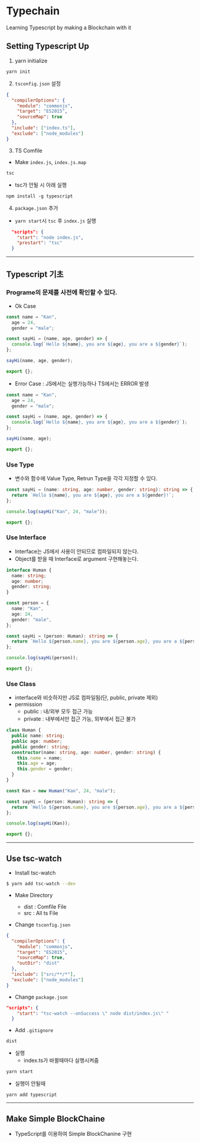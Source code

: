 # Typechain

Learning Typescript by making a Blockchain with it

## Setting Typescript Up

1. yarn initialize

```
yarn init
```

2. `tsconfig.json` 설정

```json
{
  "compilerOptions": {
    "module": "commonjs",
    "target": "ES2015",
    "sourceMap": true
  },
  "include": ["index.ts"],
  "exclude": ["node_modules"]
}
```

3. TS Comfile

- Make `index.js`, `index.js.map`

```
tsc
```

- tsc가 안될 시 아래 실행

```
npm install -g typescript
```

4. `package.json` 추가

- `yarn start`시 `tsc` 후 `index.js` 실행

```json
  "scripts": {
    "start": "node index.js",
    "prestart": "tsc"
  }
```

---

## Typescript 기초

### Programe의 문제를 사전에 확인할 수 있다.

- Ok Case

```ts
const name = "Kan",
  age = 24,
  gender = "male";

const sayHi = (name, age, gender) => {
  console.log(`Hello ${name}, you are ${age}, you are a ${gender}`);
};

sayHi(name, age, gender);

export {};
```

- Error Case : JS에서는 실행가능하나 TS에서는 ERROR 발생

```ts
const name = "Kan",
  age = 24,
  gender = "male";

const sayHi = (name, age, gender) => {
  console.log(`Hello ${name}, you are ${age}, you are a ${gender}`);
};

sayHi(name, age);

export {};
```

### Use Type

- 변수와 함수에 Value Type, Retrun Type을 각각 지정할 수 있다.

```ts
const sayHi = (name: string, age: number, gender: string): string => {
  return `Hello ${name}, you are ${age}, you are a ${gender}!`;
};

console.log(sayHi("Kan", 24, "male"));

export {};
```

### Use Interface

- Interface는 JS에서 사용이 안되므로 컴파일되지 않는다.
- Object를 받을 때 Interface로 argument 구현해놓는다.

```ts
interface Human {
  name: string;
  age: number;
  gender: string;
}

const person = {
  name: "Kan",
  age: 24,
  gender: "male",
};

const sayHi = (person: Human): string => {
  return `Hello ${person.name}, you are ${person.age}, you are a ${person.gender}!`;
};

console.log(sayHi(person));

export {};
```

### Use Class

- interface와 비슷하지만 JS로 컴파일됨(단, public, private 제외)
- permission
  - public : 내/외부 모두 접근 가능
  - private : 내부에서만 접근 가능, 외부에서 접근 불가

```ts
class Human {
  public name: string;
  public age: number;
  public gender: string;
  constructor(name: string, age: number, gender: string) {
    this.name = name;
    this.age = age;
    this.gender = gender;
  }
}

const Kan = new Human("Kan", 24, "male");

const sayHi = (person: Human): string => {
  return `Hello ${person.name}, you are ${person.age}, you are a ${person.gender}!`;
};

console.log(sayHi(Kan));

export {};
```

---

## Use tsc-watch

- Install tsc-watch

```bash
$ yarn add tsc-watch --dev
```

- Make Directory

  - dist : Comfile File
  - src : All ts File

- Change `tsconfig.json`

```json
{
  "compilerOptions": {
    "module": "commonjs",
    "target": "ES2015",
    "sourceMap": true,
    "outDir": "dist"
  },
  "include": ["src/**/*"],
  "exclude": ["node_modules"]
}
```

- Change `package.json`

```json
"scripts": {
    "start": "tsc-watch --onSuccess \" node dist/index.js\" "
  }
```

- Add `.gitignore`

```
dist
```

- 실행
  - index.ts가 바뀔때마다 실행시켜줌

```
yarn start
```

- 실행이 안될때

```
yarn add typescript
```

---

## Make Simple BlockChaine

- TypeScript를 이용하여 Simple BlockChanine 구현
